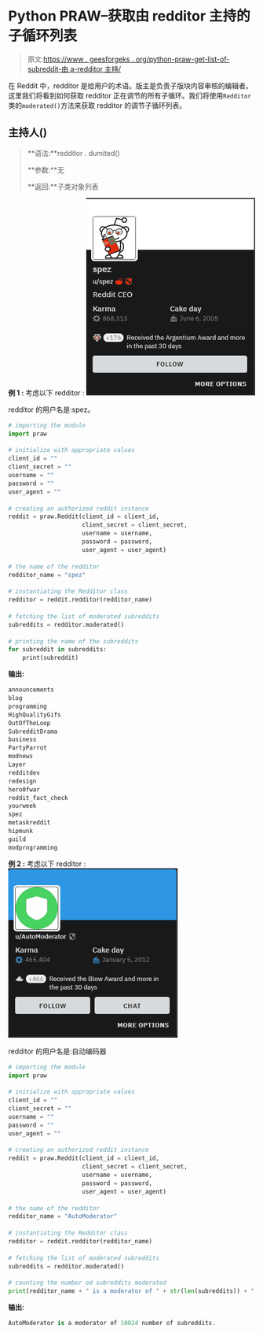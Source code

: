 # Python PRAW–获取由 redditor 主持的子循环列表

> 原文:[https://www . geesforgeks . org/python-praw-get-list-of-subreddit-由 a-redditor 主持/](https://www.geeksforgeeks.org/python-praw-getting-the-list-of-subreddits-moderated-by-a-redditor/)

在 Reddit 中，redditor 是给用户的术语。版主是负责子版块内容审核的编辑者。这里我们将看到如何获取 redditor 正在调节的所有子循环。我们将使用`Redditor`类的`moderated()`方法来获取 redditor 的调节子循环列表。

## 主持人()

> **语法:**redditor . dumited()
> 
> **参数:**无
> 
> **返回:**子类对象列表

**例 1 :** 考虑以下 redditor :
![](img/60e5b09bcc9c0497565b34e02bcac732.png)

redditor 的用户名是:spez。

```py
# importing the module
import praw

# initialize with appropriate values
client_id = ""
client_secret = ""
username = ""
password = ""
user_agent = ""

# creating an authorized reddit instance
reddit = praw.Reddit(client_id = client_id, 
                     client_secret = client_secret, 
                     username = username, 
                     password = password,
                     user_agent = user_agent) 

# the name of the redditor
redditor_name = "spez"

# instantiating the Redditor class
redditor = reddit.redditor(redditor_name)

# fetching the list of moderated subreddits
subreddits = redditor.moderated()

# printing the name of the subreddits
for subreddit in subreddits:
    print(subreddit)
```

**输出:**

```py
announcements
blog
programming
HighQualityGifs
OutOfTheLoop
SubredditDrama
business
PartyParrot
modnews
Layer
redditdev
redesign
hero0fwar
reddit_fact_check
yourweek
spez
metaskreddit
hipmunk
guild
modprogramming

```

**例 2 :** 考虑以下 redditor :
![](img/c80c93faa6b2e754176bf9034d2fa3e5.png)

redditor 的用户名是:自动编码器

```py
# importing the module
import praw

# initialize with appropriate values
client_id = ""
client_secret = ""
username = ""
password = ""
user_agent = ""

# creating an authorized reddit instance
reddit = praw.Reddit(client_id = client_id, 
                     client_secret = client_secret, 
                     username = username, 
                     password = password,
                     user_agent = user_agent) 

# the name of the redditor
redditor_name = "AutoModerator"

# instantiating the Redditor class
redditor = reddit.redditor(redditor_name)

# fetching the list of moderated subreddits
subreddits = redditor.moderated()

# counting the number od subreddits moderated
print(redditor_name + " is a moderator of " + str(len(subreddits)) + " number of subreddits.")
```

**输出:**

```py
AutoModerator is a moderator of 10024 number of subreddits.

```